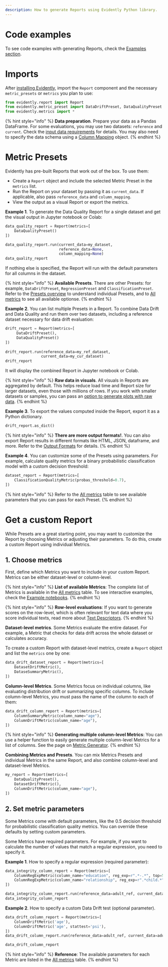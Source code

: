 ```yaml
---
description: How to generate Reports using Evidently Python library.
---   
```


# Code examples

To see code examples with generating Reports, check the [Examples section](../examples/examples.md).

# Imports

After [installing Evidently](../installation/install-evidently.md), import the `Report` component and the necessary `metric_presets` or `metrics` you plan to use:

```python
from evidently.report import Report
from evidently.metric_preset import DataDriftPreset, DataQualityPreset
from evidently.metrics import *
```

{% hint style="info" %} 
**Data preparation**. Prepare your data as a Pandas DataFrame. For some evaluations, you may use two datasets: `reference` and `current`. Check the [input data requirements](../input-data/data-requirements.md) for details. You may also need to specify the data schema using a [Column Mapping](../input-data/column-mapping.md) object. 
{% endhint %}

# Metric Presets 

Evidently has pre-built Reports that work out of the box. To use them:
* Create a `Report` object and include the selected Metric Preset in the `metrics` list.
* Run the Report on your dataset by passing it as `current_data`. If applicable, also pass `reference_data` and `column_mapping`.
* View the output as a visual Report or export the metrics.

**Example 1**. To generate the Data Quality Report for a single dataset and get the visual output in Jupyter notebook or Colab:

```python
data_quality_report = Report(metrics=[
    DataQualityPreset()
])

data_quality_report.run(current_data=my_dataset,
                        reference_data=None,
                        column_mapping=None)
data_quality_report
```

If nothing else is specified, the Report will run with the default parameters for all columns in the dataset.

{% hint style="info" %} 
**Available Presets**. There are other Presets: for example, `DataDriftPreset`, `RegressionPreset` and `ClassificationPreset`. Refer to the [Presets overview](../presets/all-presets.md) to understand individual Presets, and to [All metrics](../reference/all-metrics.md) to see all available optionse. 
{% endhint %}

**Example 2**. You can list multiple Presets in a Report. To combine Data Drift and Data Quality and run them over two datasets, including a reference dataset necessary for data drift evaluation:

```python
drift_report = Report(metrics=[
     DataDriftPreset(),
     DataQualityPreset()
])
 
drift_report.run(reference_data=my_ref_dataset,
                current_data=my_cur_dataset)
drift_report
```

It will display the combined Report in Jupyter notebook or Colab. 

{% hint style="info" %} 
**Raw data in visuals**. All visuals in Reports are aggregated by default. This helps reduce load time and Report size for larger datasets, even those with millions of rows. If you work with smaller datasets or samples, you can pass an [option to generate plots with raw data](../customization/report-data-aggregation.md).
{% endhint %}

**Example 3**. To export the values computed inside the Report, export it as a Python dictionary.

```python
drift_report.as_dict()
```

{% hint style="info" %} 
**There are more output formats!**. You can also export Report results in different formats like HTML, JSON, dataframe, and more. Refer to the [Output Formats](output_formats.md) for details.
{% endhint %}

**Example 4**. You can customize some of the Presets using parameters. For example, calculate quality metrics for a binary probabilistic classification model with a custom decision threshold:

```python
dataset_report = Report(metrics=[
    ClassificationQualityMetric(probas_threshold=0.7),
])
```
{% hint style="info" %} 
Refer to the [All metrics](../reference/all-metrics.md) table to see available parameters that you can pass for each Preset.
{% endhint %}

# Get a custom Report

While Presets are a great starting point, you may want to customize the Report by choosing Metrics or adjusting their parameters. To do this, create a custom Report using individual Metrics.

## 1. Choose metrics

First, define which Metrics you want to include in your custom Report. Metrics can be either dataset-level or column-level.

{% hint style="info" %} 
**List of available Metrics**: The complete list of Metrics is available in the [All metrics](../reference/all-metrics.md) table. To see interactive examples, check the [Example notebooks](../examples/examples.md).
{% endhint %}

{% hint style="info" %} 
**Row-level evaluations**: If you want to generate scores on the row-level, which is often relevant for text data where you score individual texts, read more about [Text Descriptors](text-descriptors.md.md).
{% endhint %}

**Dataset-level metrics**. Some Metrics evaluate the entire dataset. For example, a Metric that checks for data drift across the whole dataset or calculates accuracy.

To create a custom Report with dataset-level metrics, create a `Report` object and list the `metrics` one by one:    

```python
data_drift_dataset_report = Report(metrics=[
    DatasetDriftMetric(),
    DataseSummaryMetric(),  
])
```

**Column-level Metrics**. Some Metrics focus on individual columns, like evaluating distribution drift or summarizing specific columns. To include column-level Metrics, you must pass the name of the column to each of them:

```python
data_drift_column_report = Report(metrics=[
    ColumnSummaryMetric(column_name="age"),
    ColumnDriftMetric(column_name="age"),   
])
```

{% hint style="info" %} 
**Generating multiple column-level Metrics**: You can use a helper function to easily generate multiple column-level Metrics for a list of columns. See the page on [Metric Generator](test-metric-generator.md).
{% endhint %}

**Combining Metrics and Presets**. You can mix Metrics Presets and individual Metrics in the same Report, and also combine column-level and dataset-level Metrics.

```python
my_report = Report(metrics=[
    DataQualityPreset(),
    DatasetDriftMetric(),
    ColumnDriftMetric(column_name="age"),
])
```

## 2. Set metric parameters

Some Metrics come with default parameters, like the 0.5 decision threshold for probabilistic classification quality metrics. You can override these defaults by setting custom parameters.

Some Metrics have required parameters. For example, if you want to calculate the number of values that match a regular expression, you need to specify it. 

**Example 1**. How to specify a regular expression (required parameter):

```python
data_integrity_column_report = Report(metrics=[
    ColumnRegExpMetric(column_name="education", reg_exp=r".*-.*", top=5),
    ColumnRegExpMetric(column_name="relationship", reg_exp=r".*child.*")
])

data_integrity_column_report.run(reference_data=adult_ref, current_data=adult_cur)
data_integrity_column_report
```

**Example 2**. How to specify a custom Data Drift test (optional parameter). 

```python
data_drift_column_report = Report(metrics=[
    ColumnDriftMetric('age'),
    ColumnDriftMetric('age', stattest='psi'),
])
data_drift_column_report.run(reference_data=adult_ref, current_data=adult_cur)

data_drift_column_report
```

{% hint style="info" %} 
**Reference**: The available parameters for each Metric are listed in the [All metrics](../reference/all-metrics.md) table.
{% endhint %}
